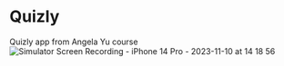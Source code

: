 # Quizly
Quizly app from Angela Yu course 
![Simulator Screen Recording - iPhone 14 Pro - 2023-11-10 at 14 18 56](https://github.com/Hesoyam07/Quizly/assets/140389449/f75f29bd-3615-4bff-bbd0-3969c77ecf94)
